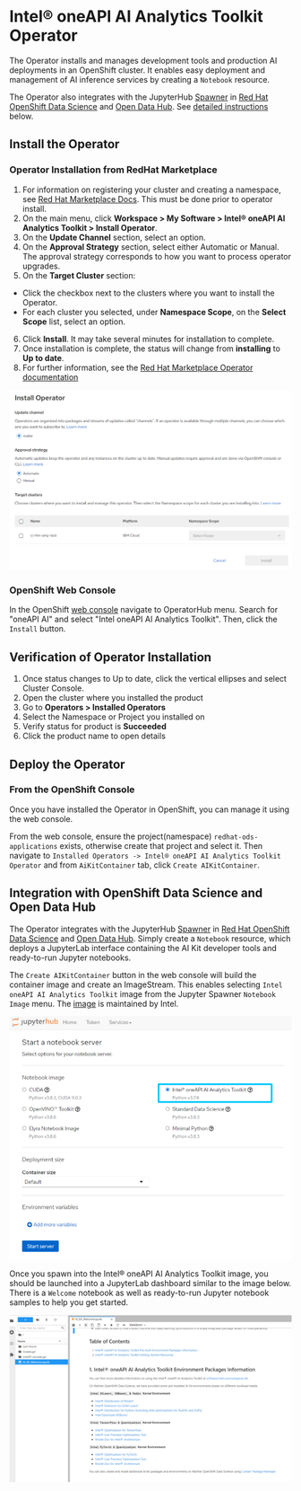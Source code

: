 # Intel® oneAPI AI Analytics Toolkit Operator
The Operator installs and manages development tools and production AI deployments in an OpenShift cluster. It enables easy deployment and management of AI inference services by creating a `Notebook` resource.

The Operator also integrates with the JupyterHub [Spawner](https://jupyterhub.readthedocs.io/en/stable/reference/spawners.html) in [Red Hat OpenShift Data Science](https://www.redhat.com/en/technologies/cloud-computing/openshift/openshift-data-science) and [Open Data Hub](https://opendatahub.io/docs.html). See [detailed instructions](#integration-with-openshift-data-science-and-open-data-hub) below.

## Install the Operator

### Operator Installation from RedHat Marketplace
1.	For information on registering your cluster and creating a namespace, see [Red Hat Marketplace Docs](https://marketplace.redhat.com/en-us/documentation/clusters). This must be done prior to operator install.
2.	On the main menu, click **Workspace > My Software > Intel® oneAPI AI Analytics Toolkit > Install Operator**.
3.	On the **Update Channel** section, select an option.
4.	On the **Approval Strategy** section, select either Automatic or Manual. The approval strategy corresponds to how you want to process operator upgrades.
5.	On the **Target Cluster** section:
-	Click the checkbox next to the clusters where you want to install the Operator.
-	For each cluster you selected, under **Namespace Scope**, on the **Select Scope** list, select an option.
6.	Click **Install**. It may take several minutes for installation to complete.
7.	Once installation is complete, the status will change from **installing** to **Up to date**.
8.	For further information, see the [Red Hat Marketplace Operator documentation](https://marketplace.redhat.com/en-us/documentation/operators)

![install](images/install.png)

### OpenShift Web Console
In the OpenShift [web console](https://docs.openshift.com/container-platform/4.7/web_console/web-console.html) navigate to OperatorHub menu. Search for "oneAPI AI" and select "Intel oneAPI AI Analytics Toolkit". Then, click the `Install` button.

## Verification of Operator Installation
1.	Once status changes to Up to date, click the vertical ellipses and select Cluster Console.
2.	Open the cluster where you installed the product
3.	Go to **Operators > Installed Operators**
4.	Select the Namespace or Project you installed on
5.	Verify status for product is **Succeeded**
6.	Click the product name to open details


## Deploy the Operator

### From the OpenShift Console
Once you have installed the Operator in OpenShift, you can manage it using the web console.

From the web console, ensure the project(namespace) `redhat-ods-applications` exists, otherwise create that project and select it.
Then navigate to `Installed Operators -> Intel® oneAPI AI Analytics Toolkit Operator` and from `AiKitContainer` tab, click `Create AIKitContainer`.

## Integration with OpenShift Data Science and Open Data Hub
The Operator integrates with the JupyterHub [Spawner](https://jupyterhub.readthedocs.io/en/stable/reference/spawners.html) in [Red Hat OpenShift Data Science](https://www.redhat.com/en/technologies/cloud-computing/openshift/openshift-data-science) and [Open Data Hub](https://opendatahub.io/docs.html). Simply create a `Notebook` resource, which deploys a JupyterLab interface containing the AI Kit developer tools and ready-to-run Jupyter notebooks.

The `Create AIKitContainer` button in the web console will build the container image and create an ImageStream. This enables selecting `Intel oneAPI AI Analytics Toolkit` image from the Jupyter Spawner `Notebook Image` menu. The [image](https://github.com/IntelAI/aikit-operator) is maintained by Intel.

![spawner](images/spawner.png)

Once you spawn into the Intel® oneAPI AI Analytics Toolkit image, you should be launched into a JupyterLab dashboard similar to the image below. There is a `Welcome` notebook as well as ready-to-run Jupyter notebook samples to help you get started.

![dashboard](images/dashboard.png)
